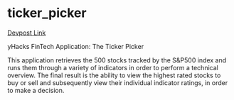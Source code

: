 # ticker_picker

[Devpost Link](https://devpost.com/software/ticker_picker) 

yHacks FinTech Application: The Ticker Picker

This application retrieves the 500 stocks tracked by the S&P500 index and runs them through a variety of indicators in order to perform a technical overview. The final result is the ability to view the highest rated stocks to buy or sell and subsequently view their individual indicator ratings, in order to make a decision.
